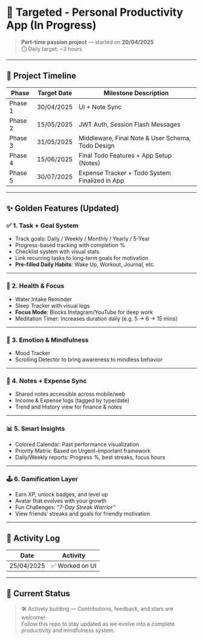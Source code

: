 # 🎯 Targeted - Personal Productivity App (In Progress)

> **Part-time passion project** — started on **20/04/2025**  
> ⏱️ Daily target: ~3 hours

---

## 📅 Project Timeline

| Phase    | Target Date      | Milestone Description                                     |
|----------|------------------|-----------------------------------------------------------|
| Phase 1  | 30/04/2025       | UI + Note Sync                                            |
| Phase 2  | 15/05/2025       | JWT Auth, Session Flash Messages                          |
| Phase 3  | 31/05/2025       | Middleware, Final Note & User Schema, Todo Design         |
| Phase 4  | 15/06/2025       | Final Todo Features + App Setup (Notes)                   |
| Phase 5  | 30/07/2025       | Expense Tracker + Todo System Finalized in App            |

---

## ✨ Golden Features (Updated)

### ✅ 1. Task + Goal System
- Track goals: Daily / Weekly / Monthly / Yearly / 5-Year
- Progress-based tracking with completion %
- Checklist system with visual stats
- Link recurring tasks to long-term goals for motivation
- **Pre-filled Daily Habits**: Wake Up, Workout, Journal, etc.

---

### 💪 2. Health & Focus
- Water Intake Reminder
- Sleep Tracker with visual logs
- **Focus Mode**: Blocks Instagram/YouTube for deep work
- Meditation Timer: Increases duration daily (e.g. 5 → 6 → 15 mins)

---

### 🧠 3. Emotion & Mindfulness
- Mood Tracker
- Scrolling Detector to bring awareness to mindless behavior

---

### 📝 4. Notes + Expense Sync
- Shared notes accessible across mobile/web
- Income & Expense logs (tagged by type/date)
- Trend and History view for finance & notes

---

### 📊 5. Smart Insights
- Colored Calendar: Past performance visualization
- Priority Matrix: Based on Urgent–Important framework
- Daily/Weekly reports: Progress %, best streaks, focus hours

---

### 🕹️ 6. Gamification Layer
- Earn XP, unlock badges, and level up
- Avatar that evolves with your growth
- Fun Challenges: *“7-Day Streak Warrior”*
- View friends’ streaks and goals for friendly motivation

---

## 🧾 Activity Log

| Date       | Activity            |
|------------|---------------------|
| 25/04/2025 | ✅ Worked on UI      |

---

## 🚧 Current Status

> 🛠️ Actively building — Contributions, feedback, and stars are welcome!  
> Follow this repo to stay updated as we evolve into a complete productivity and mindfulness system.  
